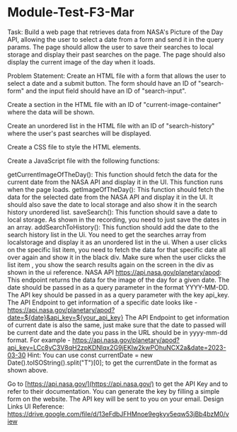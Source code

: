 # Module-Test-F3-Mar
Task:
Build a web page that retrieves data from NASA's Picture of the Day API, allowing the user to select a date from a form and send it in the query params. The page should allow the user to save their searches to local storage and display their past searches on the page. The page should also display the current image of the day when it loads.

Problem Statement:
Create an HTML file with a form that allows the user to select a date and a submit button. The form should have an ID of "search-form" and the input field should have an ID of "search-input".


Create a section in the HTML file with an ID of "current-image-container" where the data will be shown.


Create an unordered list in the HTML file with an ID of "search-history" where the user's past searches will be displayed.


Create a CSS file to style the HTML elements.


Create a JavaScript file with the following functions:


getCurrentImageOfTheDay(): This function should fetch the data for the current date from the NASA API and display it in the UI. This function runs when the page loads.
getImageOfTheDay(): This function should fetch the data for the selected date from the NASA API and display it in the UI. It should also save the date to local storage and also show it in the search history unordered list.
saveSearch(): This function should save a date to local storage. As shown in the recording, you need to just save the dates in an array.
addSearchToHistory(): This function should add the date to the search history list in the Ui. You need to get the searches array from localstorage and display it as an unordered list in the ui. When a user clicks on the specific list item, you need to fetch the data for that specific date all over again and show it in the black div.
Make sure when the user clicks the list item , you show the search results again on the screen in the div as shown in the ui reference.
NASA API
https://api.nasa.gov/planetary/apod: This endpoint returns the data for the image of the day for a given date. The date should be passed in as a query parameter in the format YYYY-MM-DD. The API key should be passed in as a query parameter with the key api_key.
The API Endpoint to get information of a specific date looks like - https://api.nasa.gov/planetary/apod?date=${date}&api_key=${your_api_key}
The API Endpoint to get information of current date is also the same, just make sure that the date to passed will be current date and the date you pass in the URL should be in yyyy-mm-dd format.
For example - https://api.nasa.gov/planetary/apod?api_key=LCc8yC3V8qH2zpKDNlqx2G9jEKIw2kwPOhuNCX2a&date=2023-03-30
Hint:
You can use const currentDate = new Date().toISOString().split("T")[0]; to get the currentDate in the format as shown above.

Go to [https://api.nasa.gov/](https://api.nasa.gov/) to get the API Key and to refer to their documentation. You can generate the key by filling a simple form on the website. The API key will be sent to you on your email.
Design Links
UI Reference:
https://drive.google.com/file/d/13eFdbJFHMnoe9egkyv5eqw53jBb4bzM0/view
